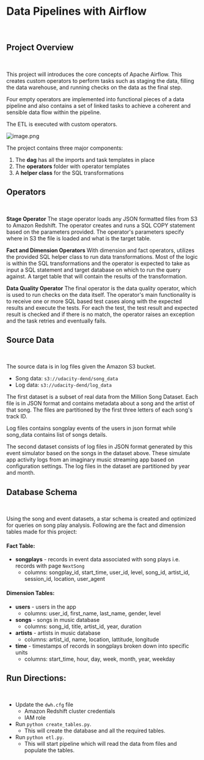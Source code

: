 # Data Pipelines with Airflow
<br>

## Project Overview
<br>

This project will introduces the core concepts of Apache Airflow. This creates custom operators to perform tasks such as staging the data, filling the data warehouse, and running checks on the data as the final step.

Four empty operators are implemented into functional pieces of a data pipeline and also contains a set of linked tasks to achieve a coherent and sensible data flow within the pipeline.

The ETL is executed with custom operators.

![image.png](attachment:image.png)

The project contains three major components:
1. The **dag** has all the imports and task templates in place
2. The **operators** folder with operator templates
3. A **helper class** for the SQL transformations


## Operators
<br>

**Stage Operator**
The stage operator loads any JSON formatted files from S3 to Amazon Redshift. The operator creates and runs a SQL COPY statement based on the parameters provided. The operator's parameters specify where in S3 the file is loaded and what is the target table.


**Fact and Dimension Operators**
With dimension and fact operators, utilizes the provided SQL helper class to run data transformations. Most of the logic is within the SQL transformations and the operator is expected to take as input a SQL statement and target database on which to run the query against. A target table that will contain the results of the transformation.

**Data Quality Operator**
The final operator is the data quality operator, which is used to run checks on the data itself. The operator's main functionality is to receive one or more SQL based test cases along with the expected results and execute the tests. For each the test, the test result and expected result is checked and if there is no match, the operator raises an exception and the task retries and eventually fails.


## Source Data
<br>

The source data is in log files given the Amazon S3 bucket.


* Song data: `s3://udacity-dend/song_data`
* Log data: `s3://udacity-dend/log_data`

    
The first dataset is a subset of real data from the Million Song Dataset. Each file is in JSON 
format and contains metadata about a song and the artist of that song. The files are partitioned 
by the first three letters of each song's track ID. 

Log files contains songplay events of the users in json format 
while song_data contains list of songs details.

The second dataset consists of log files in JSON format generated by this event simulator based 
on the songs in the dataset above. These simulate app activity logs from an imaginary music 
streaming app based on configuration settings. The log files in the dataset are partitioned by 
year and month.

## Database Schema
<br>

Using the song and event datasets, a star schema is created and optimized for queries on 
song play analysis. Following are the fact and dimension tables made for this project:

#### Fact Table:
* **songplays** - records in event data associated with song plays i.e. records with page `NextSong`
    * columns: songplay_id, start_time, user_id, level, song_id, artist_id, session_id, location, user_agent
        
#### Dimension Tables:
* **users** - users in the app
    * columns: user_id, first_name, last_name, gender, level
* **songs** - songs in music database
    * columns: song_id, title, artist_id, year, duration
* **artists** - artists in music database
    * columns: artist_id, name, location, lattitude, longitude
* **time** - timestamps of records in songplays broken down into specific units
    * columns: start_time, hour, day, week, month, year, weekday

## Run Directions:
<br>

* Update the `dwh.cfg` file
    * Amazon Redshift cluster credentials
    * IAM role
* Run `python create_tables.py`. 
    * This will create the database and all the required tables.
* Run `python etl.py`. 
    * This will start pipeline which will read the data from files and populate the tables.